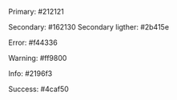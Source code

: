 Primary: #212121

Secondary: #162130
Secondary ligther: #2b415e

Error: #f44336

Warning: #ff9800

Info: #2196f3

Success: #4caf50

